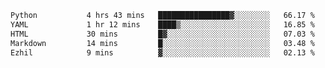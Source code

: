<!--START_SECTION:waka-->

```txt
Python           4 hrs 43 mins   ████████████████▓░░░░░░░░   66.17 %
YAML             1 hr 12 mins    ████▒░░░░░░░░░░░░░░░░░░░░   16.85 %
HTML             30 mins         █▓░░░░░░░░░░░░░░░░░░░░░░░   07.03 %
Markdown         14 mins         █░░░░░░░░░░░░░░░░░░░░░░░░   03.48 %
Ezhil            9 mins          ▓░░░░░░░░░░░░░░░░░░░░░░░░   02.13 %
```

<!--END_SECTION:waka-->
